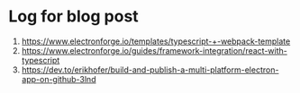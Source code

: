 # Log for blog post

1. https://www.electronforge.io/templates/typescript-+-webpack-template
2. https://www.electronforge.io/guides/framework-integration/react-with-typescript
3. https://dev.to/erikhofer/build-and-publish-a-multi-platform-electron-app-on-github-3lnd
